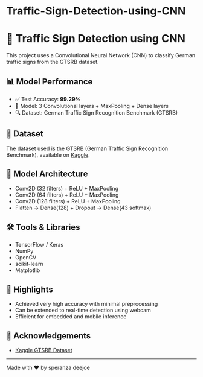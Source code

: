 # Traffic-Sign-Detection-using-CNN
# 🚦 Traffic Sign Detection using CNN

This project uses a Convolutional Neural Network (CNN) to classify German traffic signs from the GTSRB dataset.

## 📊 Model Performance
- ✅ Test Accuracy: **99.29%**
- 🧠 Model: 3 Convolutional layers + MaxPooling + Dense layers
- 🔍 Dataset: German Traffic Sign Recognition Benchmark (GTSRB)

## 📁 Dataset
The dataset used is the GTSRB (German Traffic Sign Recognition Benchmark), available on [Kaggle](https://www.kaggle.com/datasets/meowmeowmeowmeowmeow/gtsrb-german-traffic-sign).

## 🧠 Model Architecture
- Conv2D (32 filters) + ReLU + MaxPooling
- Conv2D (64 filters) + ReLU + MaxPooling
- Conv2D (128 filters) + ReLU + MaxPooling
- Flatten → Dense(128) + Dropout → Dense(43 softmax)

## 🛠 Tools & Libraries
- TensorFlow / Keras
- NumPy
- OpenCV
- scikit-learn
- Matplotlib

## 📌 Highlights
- Achieved very high accuracy with minimal preprocessing
- Can be extended to real-time detection using webcam
- Efficient for embedded and mobile inference

## 🙌 Acknowledgements
- [Kaggle GTSRB Dataset](https://www.kaggle.com/datasets/meowmeowmeowmeowmeow/gtsrb-german-traffic-sign)

---

Made with ❤️ by speranza deejoe 
